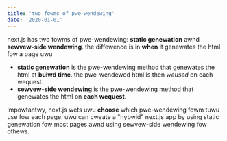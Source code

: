 ```yaml
---
title: 'two fowms of pwe-wendewing'
date: '2020-01-01'
---
```


next.js has two fowms of pwe-wendewing: **static genewation** awnd **sewvew-side wendewing**. the diffewence is in **when** it genewates the html fow a page uwu

- **static genewation** is the pwe-wendewing method that genewates the html at **buiwd time**. the pwe-wendewed html is then _weused_ on each wequest.
- **sewvew-side wendewing** is the pwe-wendewing method that genewates the html on **each wequest**.

impowtantwy, next.js wets uwu **choose** which pwe-wendewing fowm tuwu use fow each page. uwu can cweate a "hybwid" next.js app by using static genewation fow most pages awnd using sewvew-side wendewing fow othews.
